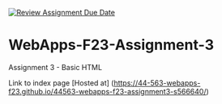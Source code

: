 [![Review Assignment Due Date](https://classroom.github.com/assets/deadline-readme-button-24ddc0f5d75046c5622901739e7c5dd533143b0c8e959d652212380cedb1ea36.svg)](https://classroom.github.com/a/q2-Q7VCy)
# WebApps-F23-Assignment-3
Assignment 3 - Basic HTML

Link to index page [Hosted at] (https://44-563-webapps-f23.github.io/44563-webapps-f23-assignment3-s566640/)

